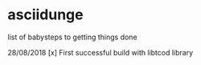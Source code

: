 # asciidunge
list of babysteps to getting things done

28/08/2018
[x] First successful build with libtcod library
